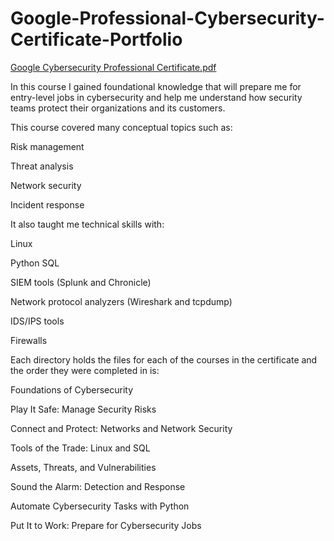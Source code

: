 # Google-Professional-Cybersecurity-Certificate-Portfolio

[Google Cybersecurity Professional Certificate.pdf](https://github.com/SHAHMIRk00/Google-Professional-Cybersecurity-Certificate-Portfolio/files/13773827/Google.Cybersecurity.Professional.Certificate.pdf)


In this course I gained foundational knowledge that will prepare me for entry-level jobs in cybersecurity and help me understand how security teams protect their organizations and its customers.

This course covered many conceptual topics such as:

Risk management

Threat analysis

Network security

Incident response

It also taught me technical skills with:

Linux

Python
SQL

SIEM tools (Splunk and Chronicle)

Network protocol analyzers (Wireshark and tcpdump)

IDS/IPS tools

Firewalls

Each directory holds the files for each of the courses in the certificate and the order they were completed in is:

Foundations of Cybersecurity

Play It Safe: Manage Security Risks

Connect and Protect: Networks and Network Security

Tools of the Trade: Linux and SQL

Assets, Threats, and Vulnerabilities

Sound the Alarm: Detection and Response

Automate Cybersecurity Tasks with Python

Put It to Work: Prepare for Cybersecurity Jobs
